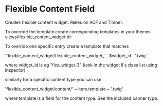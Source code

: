 # Flexible Content Field

Creates flexible content widget. Relies on ACF and Timber. 

To override the template create corresponding templates in your themes views/flexible_content_widget dir

To override one specific entry create a template that matches

'flexible_content_widget/flexible_content_widget_' . $widget_id . '.twig'

where widget_id is eg "flex_widget-3" (look in the widget li's class list using inspector)

similarly for a specific content type you can use 

'flexible_content_widget/content/' ~ item.template ~ '.twig'

where template is a field for the content type. See the included banner type. 